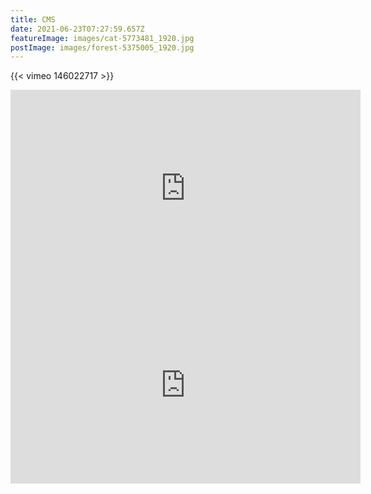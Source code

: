 ```yaml
---
title: CMS
date: 2021-06-23T07:27:59.657Z
featureImage: images/cat-5773481_1920.jpg
postImage: images/forest-5375005_1920.jpg
---
```

{{< vimeo 146022717 >}}

<iframe width="560" height="315" src="https://www.youtube.com/embed/ZNkiZsd6LNM" title="YouTube video player" frameborder="0" allow="accelerometer; autoplay; clipboard-write; encrypted-media; gyroscope; picture-in-picture" allowfullscreen></iframe>

<iframe width="560" height="315" src="https://www.youtube.com/embed/ZNkiZsd6LNM" title="YouTube video player" frameborder="0" allow="accelerometer; autoplay; clipboard-write; encrypted-media; gyroscope; picture-in-picture" allowfullscreen></iframe>